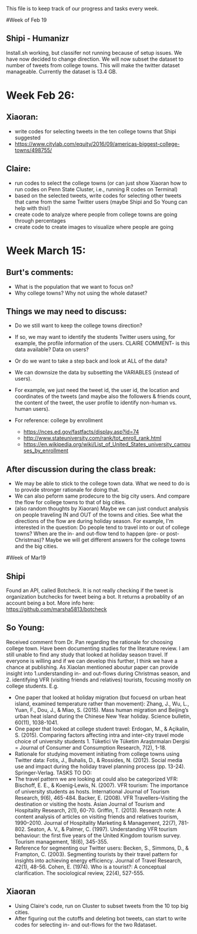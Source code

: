 This file is to keep track of our progress and tasks every week.

#Week of Feb 19
## Shipi - Humanizr 
Install.sh working, but classifer not running because of setup issues. 
We have now decided to change direction. 
We will now subset the dataset to number of tweets from college towns. 
This will make the twitter dataset manageable. Currently the dataset is 13.4 GB. 

# Week Feb 26:
## Xiaoran:
* write codes for selecting tweets in the ten college towns that Shipi suggested 
* https://www.citylab.com/equity/2016/09/americas-biggest-college-towns/498755/
## Claire:
* run codes to select the college towns 
(or can just show Xiaoran how to run codes on Penn State Cluster, i.e., running R codes on Terminal)
* based on the selected tweets, write codes for selecting other tweets that came 
		from the same Twitter users (maybe Shipi and So Young can help with this!)
* create code to analyze where people from college towns are going through percentages
* create code to create images to visualize where people are going

# Week March 15:
## Burt's comments:
* What is the population that we want to focus on?
* Why college towns? Why not using the whole dataset?
## Things we may need to discuss:
* Do we still want to keep the college towns direction? 
* If so, we may want to identify the students Twitter users using, for example, 
     the profile information of the users.
	CLAIRE COMMENT- is this data available? Data on users?

* Or do we want to take a step back and look at ALL of the data? 
* We can downsize the data by subsetting the VARIABLES (instead of users). 
* For example, we just need the tweet id, the user id, the location and coordinates of the tweets 
	(and maybe also the followers & friends count, the content of the tweet, 
	the user profile to identify non-human vs. human users).
* For reference: college by enrollment 
	- https://nces.ed.gov/fastfacts/display.asp?id=74
	- http://www.stateuniversity.com/rank/tot_enroll_rank.html
	- https://en.wikipedia.org/wiki/List_of_United_States_university_campuses_by_enrollment
## After discussion during the class break:
* We may be able to stick to the college town data. 
	What we need to do is to provide stronger rationale for doing that.
* We can also peform same prodecure to the big city users. 
	And compare the flow for college towns to that of big cities.
* (also random thoughts by Xiaoran) Maybe we can just conduct analysis on people traveling 
	IN and OUT of the towns and cities. 
	See what the directions of the flow are during holiday season. 
	For example, I'm interested in the question: 
	Do people tend to travel into or out of college towns? 
	When are the in- and out-flow tend to happen (pre- or post-Christmas)? 
	Maybe we will get different answers for the college towns and the big cities.

#Week of Mar19
## Shipi
Found an API, called Botcheck. 
	It is not really checking if the tweet is organization butchecks for tweet being a bot. 
	It returns a probablity of an account being a bot. 
	More info here: https://github.com/marsha5813/botcheck
## So Young:
Received comment from Dr. Pan regarding the rationale for choosing college town. Have been documenting studies for the literature review. I am still unable to find any study that looked at holiday season travel. If everyone is willing and if we can develop this further, I think we have a chance at publishing. As Xiaolan mentioned aboutur paper can provide insight into 1.understanding in- and out-flows during Christmas season, and 2. identifying VFR (visiting friends and relatives) tourists, focusing mostly on college students.
E.g. 
* One paper that looked at holiday migration (but focuesd on urban heat island, examined temperature rather than movement): Zhang, J., Wu, L., Yuan, F., Dou, J., & Miao, S. (2015). Mass human migration and Beijing’s urban heat island during the Chinese New Year holiday. Science bulletin, 60(11), 1038-1041.
* One paper that looked at college student travel: Erdogan, M., & Açikalin, S. (2015). Comparing factors affecting intra and inter-city travel mode choice of university students 1. Tüketici Ve Tüketim Araştırmaları Dergisi = Journal of Consumer and Consumption Research, 7(2), 1-18. 
* Rationale for studying movement initiating from college towns using Twitter data: Fotis, J., Buhalis, D., & Rossides, N. (2012). Social media use and impact during the holiday travel planning process (pp. 13-24). Springer-Verlag.
TASKS TO DO:
* The travel pattern we are looking at could also be categorized VFR:
Bischoff, E. E., & Koenig‐Lewis, N. (2007). VFR tourism: The importance of university students as hosts. International Journal of Tourism Research, 9(6), 465-484.
Backer, E. (2008). VFR Travellers–Visiting the destination or visiting the hosts. Asian Journal of Tourism and Hospitality Research, 2(1), 60-70.
Griffin, T. (2013). Research note: A content analysis of articles on visiting friends and relatives tourism, 1990–2010. Journal of Hospitality Marketing & Management, 22(7), 781-802.
Seaton, A. V., & Palmer, C. (1997). Understanding VFR tourism behaviour: the first five years of the United Kingdom tourism survey. Tourism management, 18(6), 345-355.
* Reference for segmenting our Twitter users: 
Becken, S., Simmons, D., & Frampton, C. (2003). Segmenting tourists by their travel pattern for insights into achieving energy efficiency. Journal of Travel Research, 42(1), 48-56.
Cohen, E. (1974). Who is a tourist?: A conceptual clarification. The sociological review, 22(4), 527-555.
## Xiaoran
* Using Claire's code, run on Cluster to subset tweets from the 10 top big cities.
* After figuring out the cutoffs and deleting bot tweets, can start to write codes for selecting in- and out-flows for the two Rdataset.
